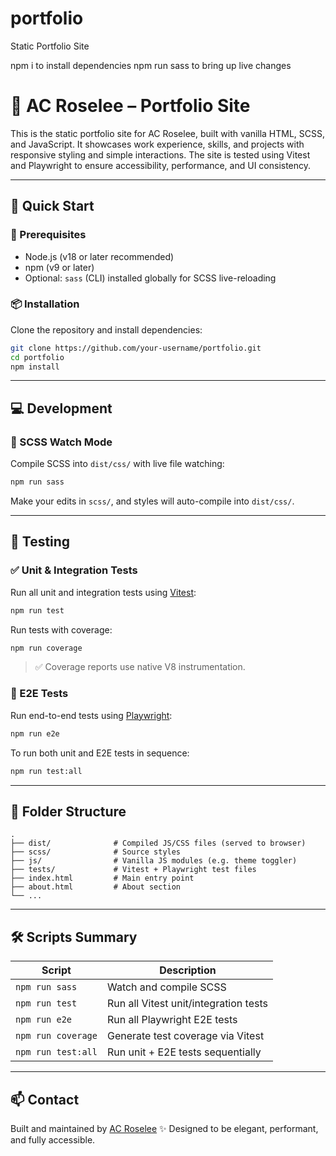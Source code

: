 # portfolio
Static Portfolio Site

npm i to install dependencies
npm run sass to bring up live changes

# 💼 AC Roselee – Portfolio Site

This is the static portfolio site for AC Roselee, built with vanilla HTML, SCSS, and JavaScript. It showcases work experience, skills, and projects with responsive styling and simple interactions. The site is tested using Vitest and Playwright to ensure accessibility, performance, and UI consistency.

---

## 🚀 Quick Start

### 🧩 Prerequisites

- Node.js (v18 or later recommended)
- npm (v9 or later)
- Optional: `sass` (CLI) installed globally for SCSS live-reloading

### 📦 Installation

Clone the repository and install dependencies:

```bash
git clone https://github.com/your-username/portfolio.git
cd portfolio
npm install
```

---

## 💻 Development

### 🔁 SCSS Watch Mode

Compile SCSS into `dist/css/` with live file watching:

```bash
npm run sass
```

Make your edits in `scss/`, and styles will auto-compile into `dist/css/`.

---

## 🧪 Testing

### ✅ Unit & Integration Tests

Run all unit and integration tests using [Vitest](https://vitest.dev/):

```bash
npm run test
```

Run tests with coverage:

```bash
npm run coverage
```

> ✅ Coverage reports use native V8 instrumentation.

### 🧭 E2E Tests

Run end-to-end tests using [Playwright](https://playwright.dev/):

```bash
npm run e2e
```

To run both unit and E2E tests in sequence:

```bash
npm run test:all
```

---

## 📁 Folder Structure

```
.
├── dist/              # Compiled JS/CSS files (served to browser)
├── scss/              # Source styles
├── js/                # Vanilla JS modules (e.g. theme toggler)
├── tests/             # Vitest + Playwright test files
├── index.html         # Main entry point
├── about.html         # About section
└── ...
```

---

## 🛠 Scripts Summary

| Script         | Description                          |
|----------------|--------------------------------------|
| `npm run sass` | Watch and compile SCSS               |
| `npm run test` | Run all Vitest unit/integration tests |
| `npm run e2e`  | Run all Playwright E2E tests         |
| `npm run coverage` | Generate test coverage via Vitest |
| `npm run test:all` | Run unit + E2E tests sequentially |

---

## 📫 Contact

Built and maintained by [AC Roselee](https://https://acres42.github.io/portfolio)
✨ Designed to be elegant, performant, and fully accessible.
